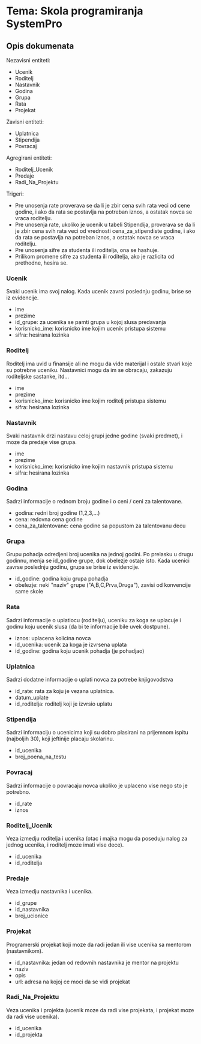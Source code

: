 # Tema: Skola programiranja SystemPro

## Opis dokumenata

Nezavisni entiteti:
- Ucenik
- Roditelj
- Nastavnik
- Godina
- Grupa
- Rata
- Projekat

Zavisni entiteti:
- Uplatnica
- Stipendija
- Povracaj

Agregirani entiteti:
- Roditelj_Ucenik
- Predaje
- Radi_Na_Projektu

Trigeri:
- Pre unosenja rate proverava se da li je zbir cena svih rata veci od cene godine, i ako da rata se postavlja na potreban iznos, a ostatak novca se vraca roditelju.
- Pre unosenja rate, ukoliko je ucenik u tabeli Stipendija, proverava se da li je zbir cena svih rata veci od vrednosti cena_za_stipendiste godine, i ako da rata se postavlja na potreban iznos, a ostatak novca se vraca roditelju.
- Pre unosenja sifre za studenta ili roditelja, ona se hashuje.
- Prilikom promene sifre za studenta ili roditelja, ako je razlicita od prethodne, hesira se.

### Ucenik
Svaki ucenik ima svoj nalog. Kada ucenik zavrsi poslednju godinu, brise se iz evidencije.
- ime
- prezime
- id_grupe: za ucenika se pamti grupa u kojoj slusa predavanja
- korisnicko_ime: korisnicko ime kojim ucenik pristupa sistemu
- sifra: hesirana lozinka

### Roditelj
Roditelj ima uvid u finansije ali ne mogu da vide materijal i ostale stvari koje su potrebne uceniku. Nastavnici mogu da im se obracaju, zakazuju roditeljske sastanke, itd...
- ime
- prezime
- korisnicko_ime: korisnicko ime kojim roditelj pristupa sistemu
- sifra: hesirana lozinka

### Nastavnik
Svaki nastavnik drzi nastavu celoj grupi jedne godine (svaki predmet), i moze da predaje vise grupa.
- ime
- prezime
- korisnicko_ime: korisnicko ime kojim nastavnik pristupa sistemu
- sifra: hesirana lozinka

### Godina
Sadrzi informacije o rednom broju godine i o ceni / ceni za talentovane.
- godina: redni broj godine (1,2,3,...)
- cena: redovna cena godine
- cena_za_talentovane: cena godine sa popustom za talentovanu decu

### Grupa
Grupu pohadja odredjeni broj ucenika na jednoj godini.
Po prelasku u drugu godinnu, menja se id_godine grupe, dok obelezje ostaje isto. Kada ucenici zavrse poslednju godinu, grupa se brise iz evidencije.
- id_godine: godina koju grupa pohadja
- obelezje: neki "naziv" grupe ("A,B,C,Prva,Druga"), zavisi od konvencije same skole

### Rata
Sadrzi informacije o uplatiocu (roditelju), uceniku za koga se uplacuje i godinu koju ucenik slusa (da bi te informacije bile uvek dostpune).
- iznos: uplacena kolicina novca
- id_ucenika: ucenik za koga je izvrsena uplata
- id_godine: godina koju ucenik pohadja (je pohadjao)

### Uplatnica
Sadrzi dodatne informacije o uplati novca za potrebe knjigovodstva
- id_rate: rata za koju je vezana uplatnica.
- datum_uplate
- id_roditelja: roditelj koji je izvrsio uplatu

### Stipendija
Sadrzi informaciju o ucenicima koji su dobro plasirani na prijemnom ispitu (najboljih 30), koji jeftinije placaju skolarinu.
- id_ucenika
- broj_poena_na_testu

### Povracaj
Sadrzi informacije o povracaju novca ukoliko je uplaceno vise nego sto je potrebno.
- id_rate
- iznos

### Roditelj_Ucenik
Veza izmedju roditelja i ucenika (otac i majka mogu da poseduju nalog za jednog ucenika, i roditelj moze imati vise dece).
- id_ucenika
- id_roditelja

### Predaje
Veza izmedju nastavnika i ucenika.
- id_grupe
- id_nastavnika
- broj_ucionice

### Projekat
Programerski projekat koji moze da radi jedan ili vise ucenika sa mentorom (nastavnikom).
- id_nastavnika: jedan od redovnih nastavnika je mentor na projektu
- naziv
- opis
- url: adresa na kojoj ce moci da se vidi projekat

### Radi_Na_Projektu
Veza ucenika i projekta (ucenik moze da radi vise projekata, i projekat moze da radi vise ucenika).
- id_ucenika
- id_projekta

